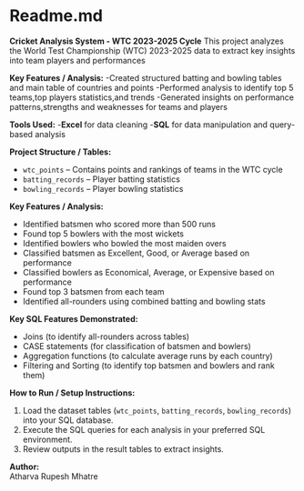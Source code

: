 # Readme.md
**Cricket Analysis System - WTC 2023-2025 Cycle**
This project analyzes the World Test Championship (WTC) 2023-2025 data to extract key insights into team players and performances

**Key Features / Analysis:**
-Created structured batting and bowling tables and main table of countries and points
-Performed analysis to identify top 5 teams,top players statistics,and trends
-Generated insights on performance patterns,strengths and weaknesses for teams and players

**Tools Used:**
-**Excel** for data cleaning 
-**SQL** for data manipulation and query-based analysis

**Project Structure / Tables:**  
- `wtc_points` – Contains points and rankings of teams in the WTC cycle  
- `batting_records` – Player batting statistics  
- `bowling_records` – Player bowling statistics  

**Key Features / Analysis:**  
- Identified batsmen who scored more than 500 runs  
- Found top 5 bowlers with the most wickets  
- Identified bowlers who bowled the most maiden overs  
- Classified batsmen as Excellent, Good, or Average based on performance  
- Classified bowlers as Economical, Average, or Expensive based on performance  
- Found top 3 batsmen from each team  
- Identified all-rounders using combined batting and bowling stats  

**Key SQL Features Demonstrated:**  
- Joins (to identify all-rounders across tables)  
- CASE statements (for classification of batsmen and bowlers)  
- Aggregation functions (to calculate average runs by each country)  
- Filtering and Sorting (to identify top batsmen and bowlers and rank them)

**How to Run / Setup Instructions:**  
1. Load the dataset tables (`wtc_points`, `batting_records`, `bowling_records`) into your SQL database.  
2. Execute the SQL queries for each analysis in your preferred SQL environment.  
3. Review outputs in the result tables to extract insights.

**Author:**  
Atharva Rupesh Mhatre
